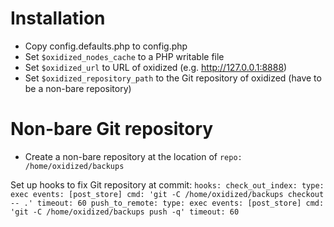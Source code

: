 # Installation

* Copy config.defaults.php to config.php
* Set ``$oxidized_nodes_cache`` to a PHP writable file
* Set ``$oxidized_url`` to URL of oxidized (e.g. http://127.0.0.1:8888)
* Set ``$oxidized_repository_path`` to the Git repository of oxidized (have to be a non-bare repository)

# Non-bare Git repository

* Create a non-bare repository at the location of ``repo: /home/oxidized/backups``

Set up hooks to fix Git repository at commit:
``
hooks:
  check_out_index:
    type: exec
    events: [post_store]
    cmd: 'git -C /home/oxidized/backups checkout -- .'
    timeout: 60
  push_to_remote:
    type: exec
    events: [post_store]
    cmd: 'git -C /home/oxidized/backups push -q'
    timeout: 60
``
